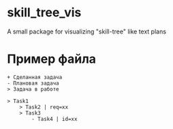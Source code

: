 # skill_tree_vis
A small package for visualizing "skill-tree" like text plans


# Пример файла
    + Сделанная задача
    - Плановая задача
    > Задача в работе
    
    > Task1
        > Task2 | req=xx
        > Task3        
            - Task4 | id=xx